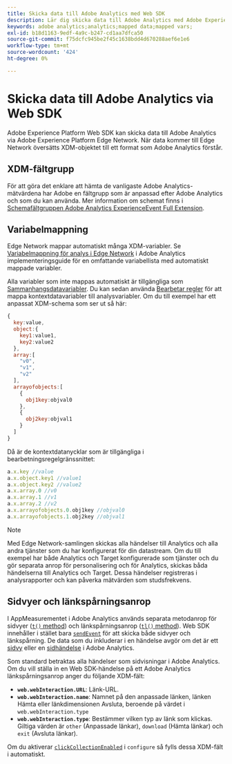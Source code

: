 ```yaml
---
title: Skicka data till Adobe Analytics med Web SDK
description: Lär dig skicka data till Adobe Analytics med Adobe Experience Platform Web SDK.
keywords: adobe analytics;analytics;mapped data;mapped vars;
exl-id: b18d1163-9edf-4a9c-b247-cd1aa7dfca50
source-git-commit: f75dcfc945be2f45c1638bdd4d670288aef6e1e6
workflow-type: tm+mt
source-wordcount: '424'
ht-degree: 0%

---
```


# Skicka data till Adobe Analytics via Web SDK

Adobe Experience Platform Web SDK kan skicka data till Adobe Analytics via Adobe Experience Platform Edge Network. När data kommer till Edge Network översätts XDM-objektet till ett format som Adobe Analytics förstår.

## XDM-fältgrupp

För att göra det enklare att hämta de vanligaste Adobe Analytics-mätvärdena har Adobe en fältgrupp som är anpassad efter Adobe Analytics och som du kan använda. Mer information om schemat finns i [Schemafältgruppen Adobe Analytics ExperienceEvent Full Extension](/help/xdm/field-groups/event/analytics-full-extension.md).

## Variabelmappning

Edge Network mappar automatiskt många XDM-variabler. Se [Variabelmappning för analys i Edge Network](https://experienceleague.adobe.com/docs/analytics/implementation/aep-edge/variable-mapping.html) i Adobe Analytics implementeringsguide för en omfattande variabellista med automatiskt mappade variabler.

Alla variabler som inte mappas automatiskt är tillgängliga som [Sammanhangsdatavariabler](https://experienceleague.adobe.com/docs/analytics/implementation/vars/page-vars/contextdata.html?lang=sv). Du kan sedan använda [Bearbetar regler](https://experienceleague.adobe.com/docs/analytics/admin/admin-tools/manage-report-suites/edit-report-suite/report-suite-general/c-processing-rules/c-processing-rules-configuration/processing-rules-about.html) för att mappa kontextdatavariabler till analysvariabler. Om du till exempel har ett anpassat XDM-schema som ser ut så här:

```js
{
  key:value,
  object:{
    key1:value1,
    key2:value2
  },
  array:[
    "v0",
    "v1",
    "v2"
  ],
  arrayofobjects:[
    {
      obj1key:objval0
    },
    {
      obj2key:objval1
    }
  ]
}
```

Då är de kontextdatanycklar som är tillgängliga i bearbetningsregelgränssnittet:

```javascript
a.x.key //value
a.x.object.key1 //value1
a.x.object.key2 //value2
a.x.array.0 //v0
a.x.array.1 //v1
a.x.array.2 //v2
a.x.arrayofobjects.0.obj1key //objval0
a.x.arrayofobjects.1.obj2key //objval1
```

>[!NOTE]
>
>Med Edge Network-samlingen skickas alla händelser till Analytics och alla andra tjänster som du har konfigurerat för din datastream. Om du till exempel har både Analytics och Target konfigurerade som tjänster och du gör separata anrop för personalisering och för Analytics, skickas båda händelserna till Analytics och Target. Dessa händelser registreras i analysrapporter och kan påverka mätvärden som studsfrekvens.

## Sidvyer och länkspårningsanrop

I AppMeasurementet i Adobe Analytics används separata metodanrop för sidvyer ([`t()` method](https://experienceleague.adobe.com/docs/analytics/implementation/vars/functions/t-method.html)) och länkspårningsanrop ([`tl()` method](https://experienceleague.adobe.com/docs/analytics/implementation/vars/functions/tl-method.html)). Web SDK innehåller i stället bara [`sendEvent`](../commands/sendevent/overview.md) för att skicka både sidvyer och länkspårning. De data som du inkluderar i en händelse avgör om det är ett [sidvy](https://experienceleague.adobe.com/docs/analytics/components/metrics/page-views.html) eller en [sidhändelse](https://experienceleague.adobe.com/docs/analytics/components/metrics/page-events.html) i Adobe Analytics.

Som standard betraktas alla händelser som sidvisningar i Adobe Analytics. Om du vill ställa in en Web SDK-händelse på ett Adobe Analytics länkspårningsanrop anger du följande XDM-fält:

* **`web.webInteraction.URL`**: Länk-URL.
* **`web.webInteraction.name`**: Namnet på den anpassade länken, länken Hämta eller länkdimensionen Avsluta, beroende på värdet i `web.webInteraction.type`
* **`web.webInteraction.type`**: Bestämmer vilken typ av länk som klickas. Giltiga värden är `other` (Anpassade länkar), `download` (Hämta länkar) och `exit` (Avsluta länkar).

Om du aktiverar [`clickCollectionEnabled`](../commands/configure/clickcollectionenabled.md) i `configure` så fylls dessa XDM-fält i automatiskt.
